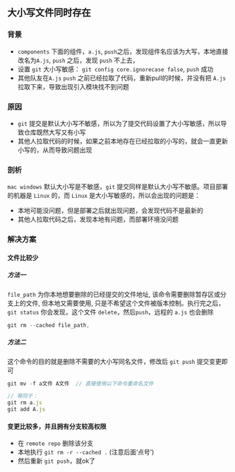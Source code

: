 ## 大小写文件同时存在
### 背景
- `components` 下面的组件，`a.js`, `push`之后，发现组件名应该为大写，本地直接改名为`A.js`, `push` 之后，发现 `push` 不上去，
- 设置 `git` 大小写敏感： `git config core.ignorecase false`, `push` 成功
- 其他队友在`A.js` `push` 之前已经拉取了代码，重新pull的时候，并没有把 `A.js` 拉取下来，导致出现引入模块找不到问题

### 原因
- `git` 提交是默认大小写不敏感，所以为了提交代码设置了大小写敏感，所以导致仓库既然大写又有小写
- 其他人拉取代码的时候，如果之前本地存在已经拉取的小写的，就会一直更新小写的，从而导致问题出现

### 剖析
`mac windows` 默认大小写是不敏感，`git` 提交同样是默认大小写不敏感。项目部署的机器是 `Linux` 的，而 `Linux` 是大小写敏感的，所以会出现的问题是：
- 本地可能没问题，但是部署之后就出现问题，会发现代码不是最新的
- 其他人拉取代码之后，发现本地有问题，而部署环境没问题

### 解决方案
#### 文件比较少
##### 方法一
`file_path` 为你本地想要删除的已经提交的文件地址, 该命令需要删除暂存区或分支上的文件, 但本地又需要使用, 只是不希望这个文件被版本控制。执行完之后，`git status` 你会发现，这个文件 `delete`，然后`push`，远程的 `a.js` 也会删除
```js
git rm --cached file_path,
```

##### 方法二
这个命令的目的就是删除不需要的大小写同名文件，修改后 `git push` 提交变更即可
```js
git mv -f a文件 A文件  // 直接使用以下命令重命名文件

// 等同于：
git rm a.js
git add A.js
```

#### 变更比较多，并且拥有分支较高权限
- 在 `remote repo` 删除该分支
- 本地执行 `git rm -r --cached .` (注意后面‘点号’)
- 然后重新 `git push`，就ok了